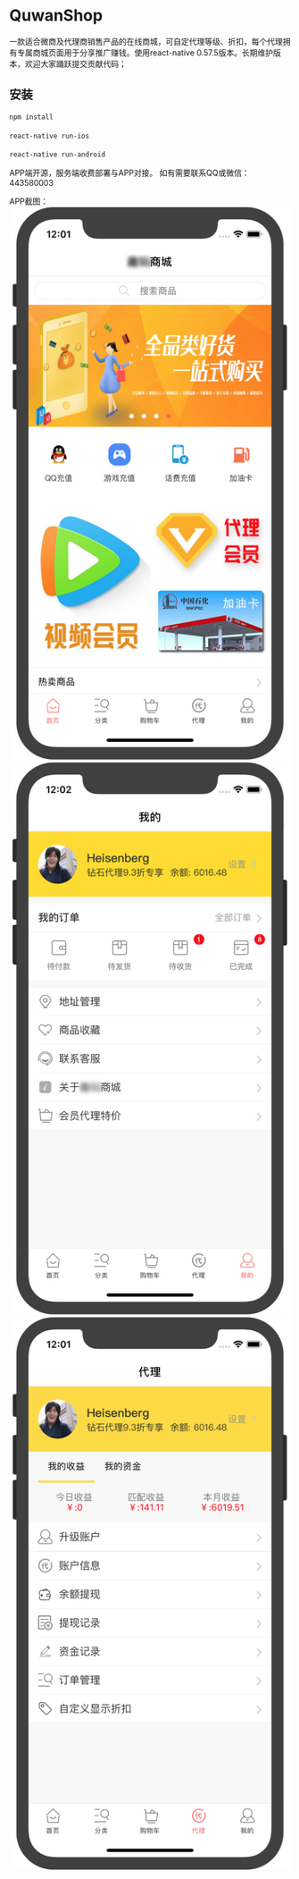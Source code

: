 # QuwanShop
一款适合微商及代理商销售产品的在线商城，可自定代理等级、折扣，每个代理拥有专属商城页面用于分享推广赚钱。使用react-native 0.57.5版本。长期维护版本，欢迎大家踊跃提交贡献代码；

## 安装
```bash
npm install

react-native run-ios

react-native run-android
```

APP端开源，服务端收费部署与APP对接。
如有需要联系QQ或微信：443580003 

APP截图：
![APP首页](./readme_assets/000.jpg)
![用户页面](./readme_assets/001.jpg)
![代理页面](./readme_assets/002.png)

